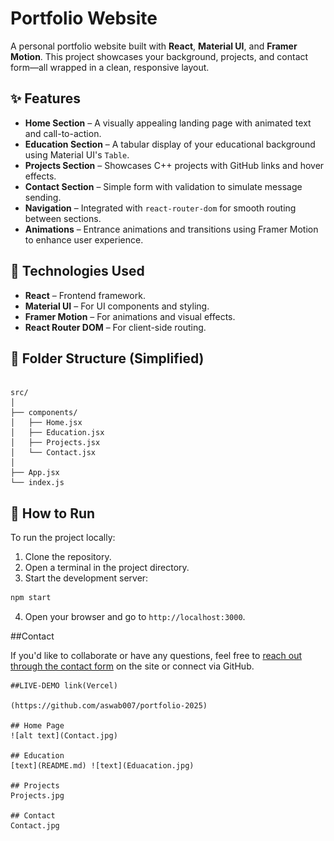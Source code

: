 # Portfolio Website

A personal portfolio website built with **React**, **Material UI**, and **Framer Motion**. This project showcases your background, projects, and contact form—all wrapped in a clean, responsive layout.

## ✨ Features

- **Home Section** – A visually appealing landing page with animated text and call-to-action.
- **Education Section** – A tabular display of your educational background using Material UI's `Table`.
- **Projects Section** – Showcases C++ projects with GitHub links and hover effects.
- **Contact Section** – Simple form with validation to simulate message sending.
- **Navigation** – Integrated with `react-router-dom` for smooth routing between sections.
- **Animations** – Entrance animations and transitions using Framer Motion to enhance user experience.

## 🧱 Technologies Used

- **React** – Frontend framework.
- **Material UI** – For UI components and styling.
- **Framer Motion** – For animations and visual effects.
- **React Router DOM** – For client-side routing.

## 📁 Folder Structure (Simplified)

```

src/
│
├── components/
│   ├── Home.jsx
│   ├── Education.jsx
│   ├── Projects.jsx
│   └── Contact.jsx
│
├── App.jsx
└── index.js

````

## 🚀 How to Run

To run the project locally:

1. Clone the repository.
2. Open a terminal in the project directory.
3. Start the development server:

```bash
npm start
````

4. Open your browser and go to `http://localhost:3000`.

##Contact

If you'd like to collaborate or have any questions, feel free to [reach out through the contact form](#) on the site or connect via GitHub.

```
##LIVE-DEMO link(Vercel)

(https://github.com/aswab007/portfolio-2025)

## Home Page
![alt text](Contact.jpg)

## Education
[text](README.md) ![text](Eduacation.jpg)

## Projects
Projects.jpg

## Contact
Contact.jpg
